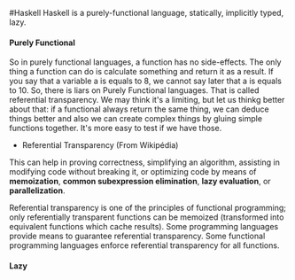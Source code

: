 #Haskell
Haskell is a purely-functional language, statically, implicitly typed, lazy.

#### Purely Functional
So in purely functional languages, a function has no side-effects. The only thing a function can do is calculate something and return it as a result. If you say that a variable a is equals to 8, we cannot say later that a is equals to 10. So, there is liars on Purely Functional languages. That is called referential transparency. We may think it's a limiting, but let us thinkg better about that: if a functional always return the same thing, we can deduce things better and also we can create complex things by gluing simple functions together. It's more easy to test if we have those.

 - Referential Transparency (From Wikipédia)

This can help in proving correctness, simplifying an algorithm, assisting in modifying code without breaking it, or optimizing code by means of **memoization**, **common subexpression elimination**, **lazy evaluation**, or **parallelization**.

Referential transparency is one of the principles of functional programming; only referentially transparent functions can be memoized (transformed into equivalent functions which cache results). Some programming languages provide means to guarantee referential transparency. Some functional programming languages enforce referential transparency for all functions.

#### Lazy




